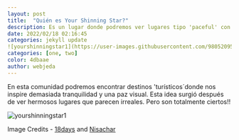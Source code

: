 ```yaml
---
layout: post
title:  "Quién es Your Shinning Star?"
description: Es un lugar donde podremos ver lugares tipo 'paceful' con sus decripciones
date: 2022/02/18 02:16:45
categories: jekyll update
![yourshinningstar1](https://user-images.githubusercontent.com/98052095/155430643-5b694626-261c-477f-a0fa-c93490eb423e.png)
categories: [one, two]
color: 4dbaae
author: webjeda
---
```

En esta comunidad podremos encontrar destinos 'turísticos´donde nos inspire demasiada tranquilidad y una paz visual.
Esta idea surgió después de ver hermosos lugares que parecen irreales. Pero son totalmente ciertos!!

![yourshinningstar1](https://user-images.githubusercontent.com/98052095/155214367-400500f3-af16-42e0-ae3d-e098837a31a9.png)



Image Credits - [18days](https://www.youtube.com/watch?v=kyHFBybC3RI) and [Nisachar](http://nisachar.deviantart.com/gallery/37429163/18-Days) 
